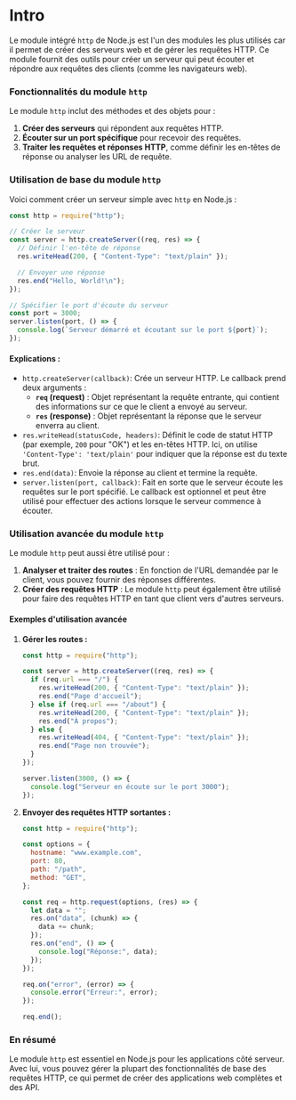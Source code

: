 # Intro

Le module intégré `http` de Node.js est l'un des modules les plus utilisés car il permet de créer des serveurs web et de gérer les requêtes HTTP. Ce module fournit des outils pour créer un serveur qui peut écouter et répondre aux requêtes des clients (comme les navigateurs web).

### Fonctionnalités du module `http`

Le module `http` inclut des méthodes et des objets pour :

1. **Créer des serveurs** qui répondent aux requêtes HTTP.
2. **Écouter sur un port spécifique** pour recevoir des requêtes.
3. **Traiter les requêtes et réponses HTTP**, comme définir les en-têtes de réponse ou analyser les URL de requête.

### Utilisation de base du module `http`

Voici comment créer un serveur simple avec `http` en Node.js :

```javascript
const http = require("http");

// Créer le serveur
const server = http.createServer((req, res) => {
  // Définir l'en-tête de réponse
  res.writeHead(200, { "Content-Type": "text/plain" });

  // Envoyer une réponse
  res.end("Hello, World!\n");
});

// Spécifier le port d'écoute du serveur
const port = 3000;
server.listen(port, () => {
  console.log(`Serveur démarré et écoutant sur le port ${port}`);
});
```

#### Explications :

- `http.createServer(callback)`: Crée un serveur HTTP. Le callback prend deux arguments :
  - **`req` (request)** : Objet représentant la requête entrante, qui contient des informations sur ce que le client a envoyé au serveur.
  - **`res` (response)** : Objet représentant la réponse que le serveur enverra au client.
- `res.writeHead(statusCode, headers)`: Définit le code de statut HTTP (par exemple, `200` pour "OK") et les en-têtes HTTP. Ici, on utilise `'Content-Type': 'text/plain'` pour indiquer que la réponse est du texte brut.
- `res.end(data)`: Envoie la réponse au client et termine la requête.
- `server.listen(port, callback)`: Fait en sorte que le serveur écoute les requêtes sur le port spécifié. Le callback est optionnel et peut être utilisé pour effectuer des actions lorsque le serveur commence à écouter.

### Utilisation avancée du module `http`

Le module `http` peut aussi être utilisé pour :

1. **Analyser et traiter des routes** : En fonction de l'URL demandée par le client, vous pouvez fournir des réponses différentes.
2. **Créer des requêtes HTTP** : Le module `http` peut également être utilisé pour faire des requêtes HTTP en tant que client vers d'autres serveurs.

#### Exemples d'utilisation avancée

1. **Gérer les routes :**

   ```javascript
   const http = require("http");

   const server = http.createServer((req, res) => {
     if (req.url === "/") {
       res.writeHead(200, { "Content-Type": "text/plain" });
       res.end("Page d'accueil");
     } else if (req.url === "/about") {
       res.writeHead(200, { "Content-Type": "text/plain" });
       res.end("À propos");
     } else {
       res.writeHead(404, { "Content-Type": "text/plain" });
       res.end("Page non trouvée");
     }
   });

   server.listen(3000, () => {
     console.log("Serveur en écoute sur le port 3000");
   });
   ```

2. **Envoyer des requêtes HTTP sortantes :**

   ```javascript
   const http = require("http");

   const options = {
     hostname: "www.example.com",
     port: 80,
     path: "/path",
     method: "GET",
   };

   const req = http.request(options, (res) => {
     let data = "";
     res.on("data", (chunk) => {
       data += chunk;
     });
     res.on("end", () => {
       console.log("Réponse:", data);
     });
   });

   req.on("error", (error) => {
     console.error("Erreur:", error);
   });

   req.end();
   ```

### En résumé

Le module `http` est essentiel en Node.js pour les applications côté serveur. Avec lui, vous pouvez gérer la plupart des fonctionnalités de base des requêtes HTTP, ce qui permet de créer des applications web complètes et des API.
